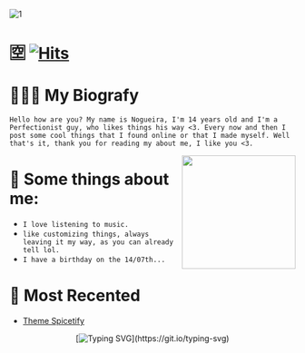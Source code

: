  ![1](https://github.com/TlkW/TlkW/assets/110054625/f9c5eeb3-5df9-43fa-a95d-5bcf6e2eb47d)



</div>

# 🈳 [![Hits](https://hits.sh/github.com/TlkW/beautify-github-profile.svg?style=for-the-badge&label=Visits&extraCount=5&color=cdadad&labelColor=4d2f72&logo=slug)](https://hits.sh/github.com/rzashakeri/beautify-github-profile/)


 # 👨🏻‍💻 My Biografy
 ``Hello how are you? My name is Nogueira, I'm 14 years old and I'm a Perfectionist guy, who likes things his way <3. Every now and then I post some cool things that I found online or that I made myself. Well that's it, thank you for reading my about me, I like you <3.``

<a href="#"><img align="right" src="https://i.pinimg.com/564x/cb/54/10/cb5410ae82bb789a203348c7fb1f7e75.jpg" width="200 " height="200" /></a>


 # 📌 Some things about me:
 
- ``I love listening to music.``
- ``like customizing things, always leaving it my way, as you can already tell lol.``
- ``I have a birthday on the 14/07th...``

 # 📢 Most Recented

- [Theme Spicetify](https://github.com/TlkW/Theme-Purple-Orange-Spicetify)

<div align="center">

[![Typing SVG](https://readme-typing-svg.demolab.com?font=Fira+Code&pause=1000&color=CDADAD&background=150F1F00&random=false&width=435&lines=Thanks+for+visit+my+profile+%3C3;And+yes%2C+i+love+purple+with+orange.)](https://git.io/typing-svg)

</div>
